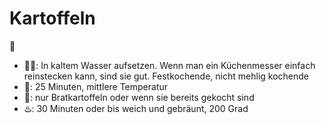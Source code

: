 # Kartoffeln
🥔

- 👨‍🍳: In kaltem Wasser aufsetzen. Wenn man ein Küchenmesser einfach reinstecken kann, sind sie gut. Festkochende, nicht mehlig kochende
- 🍵: 25 Minuten, mittlere Temperatur
- 🍳: nur Bratkartoffeln oder wenn sie bereits gekocht sind
- ♨️: 30 Minuten oder bis weich und gebräunt, 200 Grad
